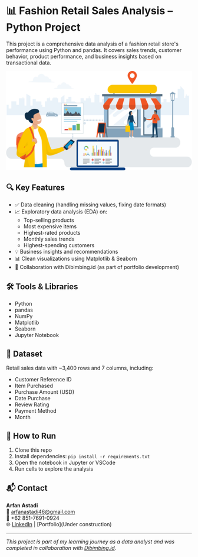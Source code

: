 
# 📊 Fashion Retail Sales Analysis – Python Project

This project is a comprehensive data analysis of a fashion retail store's performance using Python and pandas. It covers sales trends, customer behavior, product performance, and business insights based on transactional data.

![Retail Analysis Banner](https://github.com/ArfanAstadi/EDA-Retail-Analysis/blob/main/picture/retail.svg)

## 🔍 Key Features
- ✅ Data cleaning (handling missing values, fixing date formats)
- 📈 Exploratory data analysis (EDA) on:
  - Top-selling products
  - Most expensive items
  - Highest-rated products
  - Monthly sales trends
  - Highest-spending customers
- 💡 Business insights and recommendations
- 📊 Clean visualizations using Matplotlib & Seaborn
- 🤝 Collaboration with Dibimbing.id (as part of portfolio development)

## 🛠️ Tools & Libraries
- Python
- pandas
- NumPy
- Matplotlib
- Seaborn
- Jupyter Notebook

## 📁 Dataset
Retail sales data with ~3,400 rows and 7 columns, including:
- Customer Reference ID
- Item Purchased
- Purchase Amount (USD)
- Date Purchase
- Review Rating
- Payment Method
- Month

## 🚀 How to Run
1. Clone this repo
2. Install dependencies: `pip install -r requirements.txt`
3. Open the notebook in Jupyter or VSCode
4. Run cells to explore the analysis

## 📬 Contact
**Arfan Astadi**  
📧 arfanastadi46@gmail.com  
📱 +62 851-7691-0924  
🌐 [LinkedIn](https://www.linkedin.com/in/arfan-astadi-3ab480301/) | [Portfolio](Under construction)

---

_This project is part of my learning journey as a data analyst and was completed in collaboration with [Dibimbing.id](https://dibimbing.id)._
